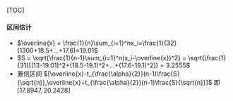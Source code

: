 [TOC]

#### 区间估计

* $\overline{x} = \frac{1}{n}\sum_{i=1}^nx_i=\frac{1}{32}(1300+18.5+...+17.6)=19.01$
* $S = \sqrt{\frac{1}{n-1}\sum_{i=1}^n(x_i-\overline{x})^2} = \sqrt{\frac{1}{31}[(13-19.01)^2+(18.5-19.1)^2+...+(17.6-19.1)^2]} = 3.2555$
* 置信区间 $[\overline{x}-t_{\frac{\alpha}{2}}(n-1)\frac{S}{\sqrt{n}},\overline{x}+t_{\frac{\alpha}{2}}(n-1)\frac{S}{\sqrt{n}}]$ 即 $[17.8947,20.2428]$